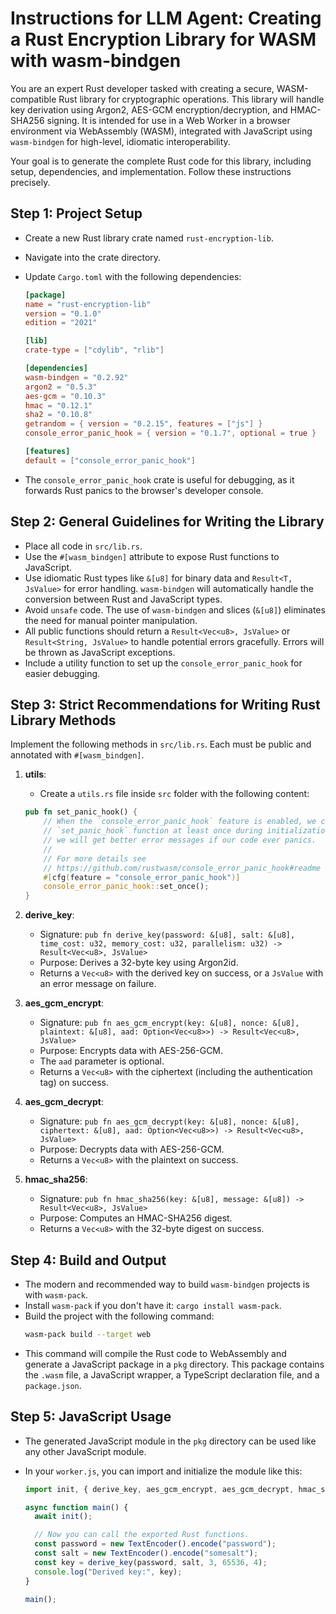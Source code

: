 # Instructions for LLM Agent: Creating a Rust Encryption Library for WASM with wasm-bindgen

You are an expert Rust developer tasked with creating a secure, WASM-compatible Rust library for cryptographic operations. This library will handle key derivation using Argon2, AES-GCM encryption/decryption, and HMAC-SHA256 signing. It is intended for use in a Web Worker in a browser environment via WebAssembly (WASM), integrated with JavaScript using `wasm-bindgen` for high-level, idiomatic interoperability.

Your goal is to generate the complete Rust code for this library, including setup, dependencies, and implementation. Follow these instructions precisely.

## Step 1: Project Setup

- Create a new Rust library crate named `rust-encryption-lib`.
- Navigate into the crate directory.
- Update `Cargo.toml` with the following dependencies:

  ```toml
  [package]
  name = "rust-encryption-lib"
  version = "0.1.0"
  edition = "2021"

  [lib]
  crate-type = ["cdylib", "rlib"]

  [dependencies]
  wasm-bindgen = "0.2.92"
  argon2 = "0.5.3"
  aes-gcm = "0.10.3"
  hmac = "0.12.1"
  sha2 = "0.10.8"
  getrandom = { version = "0.2.15", features = ["js"] }
  console_error_panic_hook = { version = "0.1.7", optional = true }

  [features]
  default = ["console_error_panic_hook"]
  ```

- The `console_error_panic_hook` crate is useful for debugging, as it forwards Rust panics to the browser's developer console.

## Step 2: General Guidelines for Writing the Library

- Place all code in `src/lib.rs`.
- Use the `#[wasm_bindgen]` attribute to expose Rust functions to JavaScript.
- Use idiomatic Rust types like `&[u8]` for binary data and `Result<T, JsValue>` for error handling. `wasm-bindgen` will automatically handle the conversion between Rust and JavaScript types.
- Avoid `unsafe` code. The use of `wasm-bindgen` and slices (`&[u8]`) eliminates the need for manual pointer manipulation.
- All public functions should return a `Result<Vec<u8>, JsValue>` or `Result<String, JsValue>` to handle potential errors gracefully. Errors will be thrown as JavaScript exceptions.
- Include a utility function to set up the `console_error_panic_hook` for easier debugging.

## Step 3: Strict Recommendations for Writing Rust Library Methods

Implement the following methods in `src/lib.rs`. Each must be public and annotated with `#[wasm_bindgen]`.

1.  **utils**:
    -   Create a `utils.rs` file inside `src` folder with the following content:
    ```rust
    pub fn set_panic_hook() {
        // When the `console_error_panic_hook` feature is enabled, we can call the
        // `set_panic_hook` function at least once during initialization, and then
        // we will get better error messages if our code ever panics.
        //
        // For more details see
        // https://github.com/rustwasm/console_error_panic_hook#readme
        #[cfg(feature = "console_error_panic_hook")]
        console_error_panic_hook::set_once();
    }
    ```

2.  **derive_key**:
    -   Signature: `pub fn derive_key(password: &[u8], salt: &[u8], time_cost: u32, memory_cost: u32, parallelism: u32) -> Result<Vec<u8>, JsValue>`
    -   Purpose: Derives a 32-byte key using Argon2id.
    -   Returns a `Vec<u8>` with the derived key on success, or a `JsValue` with an error message on failure.

3.  **aes_gcm_encrypt**:
    -   Signature: `pub fn aes_gcm_encrypt(key: &[u8], nonce: &[u8], plaintext: &[u8], aad: Option<Vec<u8>>) -> Result<Vec<u8>, JsValue>`
    -   Purpose: Encrypts data with AES-256-GCM.
    -   The `aad` parameter is optional.
    -   Returns a `Vec<u8>` with the ciphertext (including the authentication tag) on success.

4.  **aes_gcm_decrypt**:
    -   Signature: `pub fn aes_gcm_decrypt(key: &[u8], nonce: &[u8], ciphertext: &[u8], aad: Option<Vec<u8>>) -> Result<Vec<u8>, JsValue>`
    -   Purpose: Decrypts data with AES-256-GCM.
    -   Returns a `Vec<u8>` with the plaintext on success.

5.  **hmac_sha256**:
    -   Signature: `pub fn hmac_sha256(key: &[u8], message: &[u8]) -> Result<Vec<u8>, JsValue>`
    -   Purpose: Computes an HMAC-SHA256 digest.
    -   Returns a `Vec<u8>` with the 32-byte digest on success.

## Step 4: Build and Output

-   The modern and recommended way to build `wasm-bindgen` projects is with `wasm-pack`.
-   Install `wasm-pack` if you don't have it: `cargo install wasm-pack`.
-   Build the project with the following command:
    ```bash
    wasm-pack build --target web
    ```
-   This command will compile the Rust code to WebAssembly and generate a JavaScript package in a `pkg` directory. This package contains the `.wasm` file, a JavaScript wrapper, a TypeScript declaration file, and a `package.json`.

## Step 5: JavaScript Usage

-   The generated JavaScript module in the `pkg` directory can be used like any other JavaScript module.
-   In your `worker.js`, you can import and initialize the module like this:

    ```javascript
    import init, { derive_key, aes_gcm_encrypt, aes_gcm_decrypt, hmac_sha256 } from './pkg/rust_encryption_lib.js';

    async function main() {
      await init();

      // Now you can call the exported Rust functions.
      const password = new TextEncoder().encode("password");
      const salt = new TextEncoder().encode("somesalt");
      const key = derive_key(password, salt, 3, 65536, 4);
      console.log("Derived key:", key);
    }

    main();
    ```
